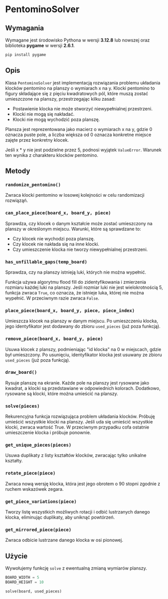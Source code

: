 # PentominoSolver

## Wymagania

Wymagane jest środowisko Pythona w wersji **3.12.8** lub nowszej oraz biblioteka **pygame** w wersji **2.6.1**.

```bash
pip install pygame
```

## Opis

Klasa `PentominoSolver` jest implementacją rozwiązania problemu układania klocków pentomino na planszy o wymiarach x na y. Klocki pentomino to figury składające się z pięciu kwadratowych pól, które muszą zostać umieszczone na planszy, przestrzegając kilku zasad:

- Postawienie klocka nie może stworzyć niewypełnialnej przestrzeni.
- Klocki nie mogą się nakładać.
- Klocki nie mogą wychodzić poza planszę.

Plansza jest reprezentowana jako macierz o wymiarach x na y, gdzie 0 oznacza puste pole, a liczba większa od 0 oznacza konkretne miejsce zajęte przez konkretny klocek.

Jeśli x * y nie jest podzielne przez 5, podnosi wyjątek `ValueError`. Warunek ten wynika z charakteru klocków pentomino. 

## Metody

### `randomize_pentomino()`

Zwraca klocki pentomino w losowej kolejności w celu randomizacji rozwiąząń.

### `can_place_piece(board_x, board_y, piece)`

Sprawdza, czy klocek o danym kształcie może zostać umieszczony na planszy w określonym miejscu. Warunki, które są sprawdzane to:

- Czy klocek nie wychodzi poza planszę.
- Czy klocek nie nakłada się na inne klocki.
- Czy umieszczenie klocka nie tworzy niewypełnialnej przestrzeni.

###  `has_unfillable_gaps(temp_board)`

Sprawdza, czy na planszy istnieją luki, których nie można wypełnić.

Funkcja używa algorytmu flood fill do zidentyfikowania i zmierzenia rozmiaru każdej luki na planszy. Jeśli rozmiar luki nie jest wielokrotnością 5, funkcja zwraca `True`, co oznacza, że istnieje luka, której nie można wypełnić. W przeciwnym razie zwraca `False`.

### `place_piece(board_x, board_y, piece, piece_index)`

Umieszcza klocek na planszy w danym miejscu. Po umieszczeniu klocka, jego identyfikator jest dodawany do zbioru `used_pieces` (już poza funkcją).

### `remove_piece(board_x, board_y, piece)`

Usuwa klocek z planszy, podmieniając "id klocka" na 0 w miejscach, gdzie był umieszczony. Po usunięciu, identyfikator klocka jest usuwany ze zbioru `used_pieces` (już poza funkcją).

### `draw_board()`

Rysuje planszę na ekranie. Każde pole na planszy jest rysowane jako kwadrat, a klocki są przedstawiane w odpowiednich kolorach. Dodatkowo, rysowane są klocki, które można umieścić na planszy.

### `solve(pieces)`

Rekurencyjna funkcja rozwiązująca problem układania klocków. Próbuję umieścić wszystkie klocki na planszy. Jeśli uda się umieścić wszystkie klocki, zwraca wartość True. W przeciwnym przypadku cofa ostatnie umieszczenie klocka i próbuje ponownie.

### `get_unique_pieces(pieces)`

Usuwa duplikaty z listy kształtów klocków, zwracając tylko unikalne kształty.

### `rotate_piece(piece)`

Zwraca nową wersję klocka, która jest jego obrotem o 90 stopni zgodnie z ruchem wskazówek zegara.

### `get_piece_variations(piece)`

Tworzy listę wszystkich możliwych rotacji i odbić lustrzanych danego klocka, eliminując duplikaty, aby uniknąć powtórzeń.

### `get_mirrored_piece(piece)`

Zwraca odbicie lustrzane danego klocka w osi pionowej.

## Użycie

Wywołujemy funkcję `solve` z ewentualną zmianą wymiarów planszy.

```python
BOARD_WIDTH = 5
BOARD_HEIGHT = 10

solve(board, used_pieces)
```